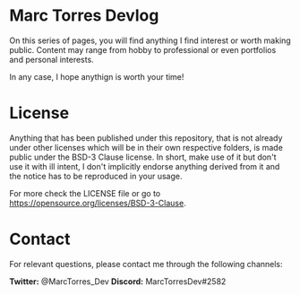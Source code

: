 # Marc Torres Devlog

On this series of pages, you will find anything I find interest or worth making public. Content may range from hobby to professional or even portfolios and personal interests.

In any case, I hope anythign is worth your time!

# License

Anything that has been published under this repository, that is not already under other licenses which will be in their own respective folders, is made public under the BSD-3 Clause license. In short, make use of it but don't use it with ill intent, I don't implicitly endorse anything derived from it and the notice has to be reproduced in your usage.

For more check the LICENSE file or go to <https://opensource.org/licenses/BSD-3-Clause>.

# Contact

For relevant questions, please contact me through the following channels:

**Twitter:** @MarcTorres_Dev
**Discord:** MarcTorresDev#2582
